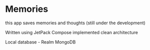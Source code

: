 # Memories

this app saves memories and thoughts 
(still under the development)

Written using JetPack Compose 
implemented clean architecture

Local database - Realm MongoDB

